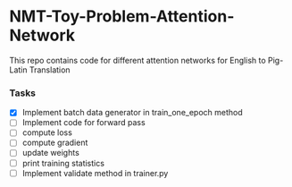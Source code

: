 # NMT-Toy-Problem-Attention-Network
This repo contains code for different attention networks for English to Pig-Latin Translation


### Tasks

- [x] Implement batch data generator in train_one_epoch method
- [ ] Implement code for forward pass
- [ ] compute loss
- [ ] compute gradient
- [ ] update weights
- [ ] print training statistics
- [ ] Implement validate method in trainer.py
